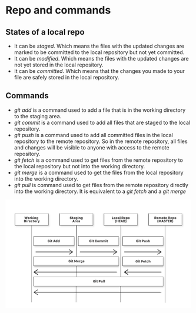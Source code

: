 # Repo and commands

## States of a local repo

*  It can be *staged*. Which means the files with the updated changes are marked to be committed to the local repository but not yet committed.
*  It can be *modified*. Which means the files with the updated changes are not yet stored in the local repository.
*  It can be *committed*. Which means that the changes you made to your file are safely stored in the local repository.

## Commands

*  *git add* is a command used to add a file that is in the working directory to the staging area.
*  *git commit* is a command used to add all files that are staged to the local repository.
*  *git push* is a command used to add all committed files in the local repository to the remote repository. So in the remote repository, all files and changes will be visible to anyone with access to the remote repository.
*  *git fetch* is a command used to get files from the remote repository to the local repository but not into the working directory.
*  *git merge* is a command used to get the files from the local repository into the working directory.
*  *git pull* is command used to get files from the remote repository directly into the working directory. It is equivalent to a *git fetch* and a *git merge*

<p align="center">
    <img src="./img/git.png"/>
</p>